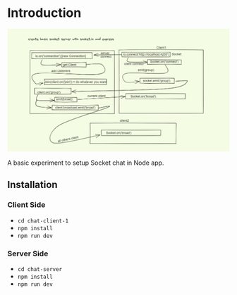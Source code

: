 # Introduction

![SreenShot](./socket.png)

A basic experiment to setup Socket chat in Node app.

## Installation

### Client Side

- `cd chat-client-1`
- `npm install`
- `npm run dev`

### Server Side

- `cd chat-server`
- `npm install`
- `npm run dev`

